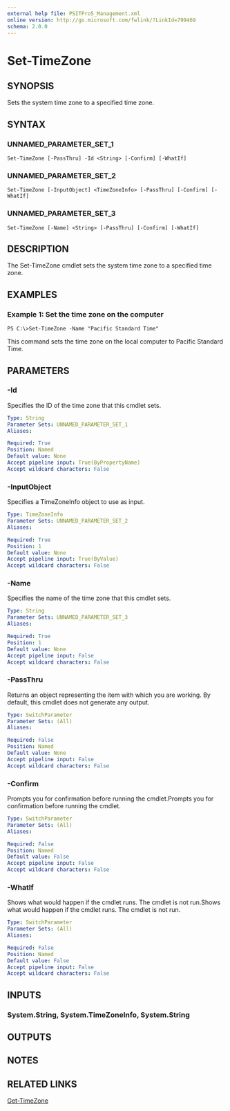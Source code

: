 ```yaml
---
external help file: PSITPro5_Management.xml
online version: http://go.microsoft.com/fwlink/?LinkId=799469
schema: 2.0.0
---
```


# Set-TimeZone
## SYNOPSIS
Sets the system time zone to a specified time zone.

## SYNTAX

### UNNAMED_PARAMETER_SET_1
```
Set-TimeZone [-PassThru] -Id <String> [-Confirm] [-WhatIf]
```

### UNNAMED_PARAMETER_SET_2
```
Set-TimeZone [-InputObject] <TimeZoneInfo> [-PassThru] [-Confirm] [-WhatIf]
```

### UNNAMED_PARAMETER_SET_3
```
Set-TimeZone [-Name] <String> [-PassThru] [-Confirm] [-WhatIf]
```

## DESCRIPTION
The Set-TimeZone cmdlet sets the system time zone to a specified time zone.

## EXAMPLES

### Example 1: Set the time zone on the computer
```
PS C:\>Set-TimeZone -Name "Pacific Standard Time"
```

This command sets the time zone on the local computer to Pacific Standard Time.

## PARAMETERS

### -Id
Specifies the ID of the time zone that this cmdlet sets.

```yaml
Type: String
Parameter Sets: UNNAMED_PARAMETER_SET_1
Aliases: 

Required: True
Position: Named
Default value: None
Accept pipeline input: True(ByPropertyName)
Accept wildcard characters: False
```

### -InputObject
Specifies a TimeZoneInfo object to use as input.

```yaml
Type: TimeZoneInfo
Parameter Sets: UNNAMED_PARAMETER_SET_2
Aliases: 

Required: True
Position: 1
Default value: None
Accept pipeline input: True(ByValue)
Accept wildcard characters: False
```

### -Name
Specifies the name of the time zone that this cmdlet sets.

```yaml
Type: String
Parameter Sets: UNNAMED_PARAMETER_SET_3
Aliases: 

Required: True
Position: 1
Default value: None
Accept pipeline input: False
Accept wildcard characters: False
```

### -PassThru
Returns an object representing the item with which you are working.
By default, this cmdlet does not generate any output.

```yaml
Type: SwitchParameter
Parameter Sets: (All)
Aliases: 

Required: False
Position: Named
Default value: None
Accept pipeline input: False
Accept wildcard characters: False
```

### -Confirm
Prompts you for confirmation before running the cmdlet.Prompts you for confirmation before running the cmdlet.

```yaml
Type: SwitchParameter
Parameter Sets: (All)
Aliases: 

Required: False
Position: Named
Default value: False
Accept pipeline input: False
Accept wildcard characters: False
```

### -WhatIf
Shows what would happen if the cmdlet runs.
The cmdlet is not run.Shows what would happen if the cmdlet runs.
The cmdlet is not run.

```yaml
Type: SwitchParameter
Parameter Sets: (All)
Aliases: 

Required: False
Position: Named
Default value: False
Accept pipeline input: False
Accept wildcard characters: False
```

## INPUTS

### System.String, System.TimeZoneInfo, System.String

## OUTPUTS

## NOTES

## RELATED LINKS

[Get-TimeZone](1ac48beb-4d86-41ae-827a-bb9f86fea3d9)

